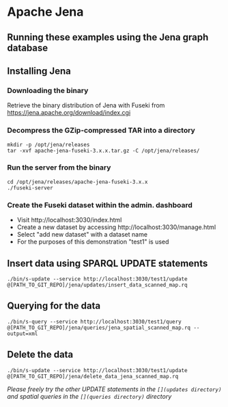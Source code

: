 # Apache Jena
## Running these examples using the Jena graph database

## Installing Jena

### Downloading the binary
Retrieve the binary distribution of Jena with Fuseki from https://jena.apache.org/download/index.cgi

### Decompress the GZip-compressed TAR into a directory
```
mkdir -p /opt/jena/releases
tar -xvf apache-jena-fuseki-3.x.x.tar.gz -C /opt/jena/releases/
```

### Run the server from the binary
```
cd /opt/jena/releases/apache-jena-fuseki-3.x.x
./fuseki-server
```

### Create the Fuseki dataset within the admin. dashboard
* Visit http://localhost:3030/index.html
* Create a new dataset by accessing http://localhost:3030/manage.html
* Select "add new dataset" with a dataset name
* For the purposes of this demonstration "test1" is used

## Insert data using SPARQL UPDATE statements
```
./bin/s-update --service http://localhost:3030/test1/update @[PATH_TO_GIT_REPO]/jena/updates/insert_data_scanned_map.rq
```

## Querying for the data
```
./bin/s-query --service http://localhost:3030/test1/query @[PATH_TO_GIT_REPO]/jena/queries/jena_spatial_scanned_map.rq --output=xml
```

## Delete the data
```
./bin/s-update --service http://localhost:3030/test1/update @[PATH_TO_GIT_REPO]/jena/delete_data_jena_scanned_map.rq
```

*Please freely try the other UPDATE statements in the `[](updates directory)` and spatial queries in the `[](queries directory)` directory*
